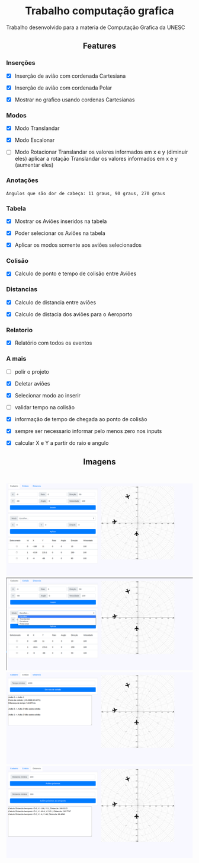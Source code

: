 <h1 align="center">Trabalho computação grafica</h1>

Trabalho desenvolvido para a materia de Computação Grafica da UNESC

<h2 align="center">Features</h2>

### Inserções

- [x] Inserção de avião com cordenada Cartesiana

- [x] Inserção de avião com cordenada Polar

- [x] Mostrar no grafico usando cordenas Cartesianas

### Modos

- [x] Modo Translandar

- [x] Modo Escalonar

- [ ] Modo Rotacionar
    Translandar os valores informados em x e y (diminuir eles)
    aplicar a rotação 
    Translandar os valores informados em x e y (aumentar eles)


### Anotações
    Angulos que são dor de cabeça: 11 graus, 90 graus, 270 graus 


### Tabela

- [x] Mostrar os Aviões inseridos na tabela

- [x] Poder selecionar os Aviões na tabela

- [x] Aplicar os modos somente aos aviões selecionados


### Colisão 

- [x] Calculo de ponto e tempo de colisão entre Aviões


### Distancias

- [X] Calculo de distancia entre aviões

- [x] Calculo de distacia dos aviões para o Aeroporto

### Relatorio

- [x] Relatório com todos os eventos

### A mais

- [ ] polir o projeto

- [x] Deletar aviões

- [x] Selecionar modo ao inserir

- [ ] validar tempo na colisão

- [x] informação de tempo de chegada ao ponto de colisão

- [x] sempre ser necessario informar pelo menos zero nos inputs

- [x] calcular X e Y a partir do raio e angulo

<h2 align="center">Imagens</div><br><br>

![1](.github/1.png)
![2](.github/2.png)
![3](.github/3.png)
![4](.github/4.png)

